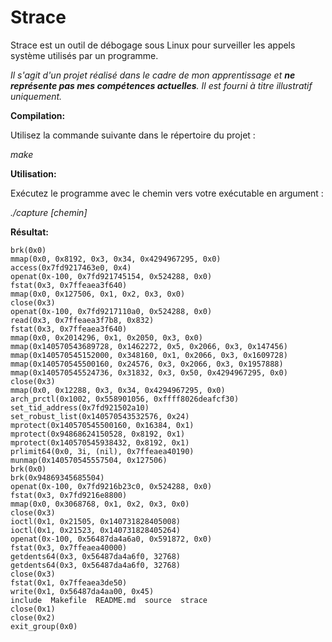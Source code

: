 # Strace

Strace est un outil de débogage sous Linux pour surveiller les appels système utilisés par un programme.

*Il s'agit d'un projet réalisé dans le cadre de mon apprentissage et **ne représente pas mes compétences actuelles**. Il est fourni à titre illustratif uniquement.*

**Compilation:**

Utilisez la commande suivante dans le répertoire du projet :

*make*

**Utilisation:**

Exécutez le programme avec le chemin vers votre exécutable en argument :

*./capture [chemin]*

**Résultat:**

```
brk(0x0)
mmap(0x0, 0x8192, 0x3, 0x34, 0x4294967295, 0x0)
access(0x7fd9217463e0, 0x4)
openat(0x-100, 0x7fd921745154, 0x524288, 0x0)
fstat(0x3, 0x7ffeaea3f640)
mmap(0x0, 0x127506, 0x1, 0x2, 0x3, 0x0)
close(0x3)
openat(0x-100, 0x7fd9217110a0, 0x524288, 0x0)
read(0x3, 0x7ffeaea3f7b8, 0x832)
fstat(0x3, 0x7ffeaea3f640)
mmap(0x0, 0x2014296, 0x1, 0x2050, 0x3, 0x0)
mmap(0x140570543689728, 0x1462272, 0x5, 0x2066, 0x3, 0x147456)
mmap(0x140570545152000, 0x348160, 0x1, 0x2066, 0x3, 0x1609728)
mmap(0x140570545500160, 0x24576, 0x3, 0x2066, 0x3, 0x1957888)
mmap(0x140570545524736, 0x31832, 0x3, 0x50, 0x4294967295, 0x0)
close(0x3)
mmap(0x0, 0x12288, 0x3, 0x34, 0x4294967295, 0x0)
arch_prctl(0x1002, 0x558901056, 0xffff8026deafcf30)
set_tid_address(0x7fd921502a10)
set_robust_list(0x140570543532576, 0x24)
mprotect(0x140570545500160, 0x16384, 0x1)
mprotect(0x94868624150528, 0x8192, 0x1)
mprotect(0x140570545938432, 0x8192, 0x1)
prlimit64(0x0, 3i, (nil), 0x7ffeaea40190)
munmap(0x140570545557504, 0x127506)
brk(0x0)
brk(0x94869345685504)
openat(0x-100, 0x7fd9216b23c0, 0x524288, 0x0)
fstat(0x3, 0x7fd9216e8800)
mmap(0x0, 0x3068768, 0x1, 0x2, 0x3, 0x0)
close(0x3)
ioctl(0x1, 0x21505, 0x140731828405008)
ioctl(0x1, 0x21523, 0x140731828405264)
openat(0x-100, 0x56487da4a6a0, 0x591872, 0x0)
fstat(0x3, 0x7ffeaea40000)
getdents64(0x3, 0x56487da4a6f0, 32768)
getdents64(0x3, 0x56487da4a6f0, 32768)
close(0x3)
fstat(0x1, 0x7ffeaea3de50)
write(0x1, 0x56487da4aa00, 0x45)
include  Makefile  README.md  source  strace
close(0x1)
close(0x2)
exit_group(0x0)
```